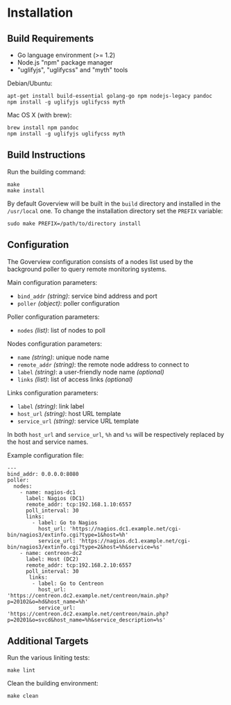 Installation
============

Build Requirements
------------------

 * Go language environment (>= 1.2)
 * Node.js "npm" package manager
 * "uglifyjs", "uglifycss" and "myth" tools

Debian/Ubuntu:

    apt-get install build-essential golang-go npm nodejs-legacy pandoc
    npm install -g uglifyjs uglifycss myth

Mac OS X (with brew):

    brew install npm pandoc
    npm install -g uglifyjs uglifycss myth

Build Instructions
------------------

Run the building command:

    make
    make install

By default Goverview will be built in the `build` directory and installed in the `/usr/local` one. To change the
installation directory set the `PREFIX` variable:

    sudo make PREFIX=/path/to/directory install

Configuration
-------------

The Goverview configuration consists of a nodes list used by the background poller to query remote monitoring systems.

Main configuration parameters:

 * `bind_addr` _(string)_: service bind address and port
 * `poller` _(object)_: poller configuration

Poller configuration parameters:

 * `nodes` _(list)_: list of nodes to poll

Nodes configuration parameters:

 * `name` _(string)_: unique node name
 * `remote_addr` _(string)_: the remote node address to connect to
 * `label` _(string)_: a user-friendly node name _(optional)_
 * `links` _(list)_: list of access links _(optional)_

Links configuration parameters:

 * `label` _(string)_: link label
 * `host_url` _(string)_: host URL template
 * `service_url` _(string)_: service URL template

In both `host_url` and `service_url`, `%h` and `%s` will be respectively replaced by the host and service names.

Example configuration file:

    ---
    bind_addr: 0.0.0.0:8080
    poller:
      nodes:
        - name: nagios-dc1
          label: Nagios (DC1)
          remote_addr: tcp:192.168.1.10:6557
          poll_interval: 30
          links:
            - label: Go to Nagios
              host_url: 'https://nagios.dc1.example.net/cgi-bin/nagios3/extinfo.cgi?type=1&host=%h'
              service_url: 'https://nagios.dc1.example.net/cgi-bin/nagios3/extinfo.cgi?type=2&host=%h&service=%s'
        - name: centreon-dc2
          label: Host (DC2)
          remote_addr: tcp:192.168.2.10:6557
          poll_interval: 30
           links:
            - label: Go to Centreon
              host_url: 'https://centreon.dc2.example.net/centreon/main.php?p=20102&o=hd&host_name=%h'
              service_url: 'https://centreon.dc2.example.net/centreon/main.php?p=20201&o=svcd&host_name=%h&service_description=%s'


Additional Targets
------------------

Run the various liniting tests:

    make lint

Clean the building environment:

    make clean
